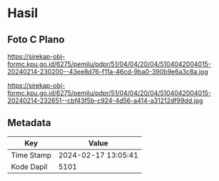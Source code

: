 # Hasil

## Foto C Plano

https://sirekap-obj-formc.kpu.go.id/6275/pemilu/pdpr/51/04/04/20/04/5104042004015-20240214-230200--43ee8d76-f11a-46cd-9ba0-390b9e6a3c8a.jpg

https://sirekap-obj-formc.kpu.go.id/6275/pemilu/pdpr/51/04/04/20/04/5104042004015-20240214-232651--cbf43f5b-c924-4d56-a414-a31212df99dd.jpg


## Metadata

| Key        | Value               |
| ---------- | ------------------- |
| Time Stamp | 2024-02-17 13:05:41 |
| Kode Dapil | 5101                |



